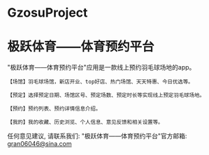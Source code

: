 # GzosuProject
# 极跃体育——体育预约平台

  "极跃体育——体育预约平台"应用是一款线上预约羽毛球场地的app。
     
    【场馆】羽毛球场馆，新店开业、top好店、热门场馆、天天特惠、今日优选等。
    
    【预定】选择预定日期、场馆区号、预定场数、预定时长等实现线上预定羽毛球场地。
    
    【预约】预约列表、预约详情信息介绍。

    【我的】我的收藏、历史浏览、个人信息、意见反馈和相关设置等。

   任何意见建议, 请联系我们: 
   "极跃体育——体育预约平台"官方邮箱: gran06046@sina.com
